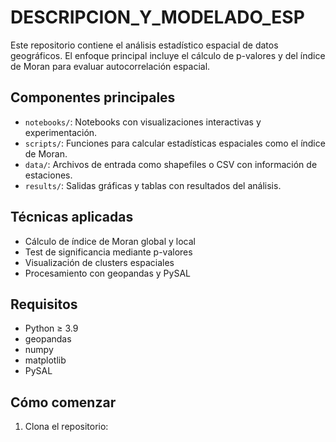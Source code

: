 # DESCRIPCION_Y_MODELADO_ESP

Este repositorio contiene el análisis estadístico espacial de datos geográficos. El enfoque principal incluye el cálculo de p-valores y del índice de Moran para evaluar autocorrelación espacial.

## Componentes principales
- `notebooks/`: Notebooks con visualizaciones interactivas y experimentación.
- `scripts/`: Funciones para calcular estadísticas espaciales como el índice de Moran.
- `data/`: Archivos de entrada como shapefiles o CSV con información de estaciones.
- `results/`: Salidas gráficas y tablas con resultados del análisis.

## Técnicas aplicadas
- Cálculo de índice de Moran global y local
- Test de significancia mediante p-valores
- Visualización de clusters espaciales
- Procesamiento con geopandas y PySAL

## Requisitos
- Python ≥ 3.9
- geopandas
- numpy
- matplotlib
- PySAL

## Cómo comenzar
1. Clona el repositorio:
